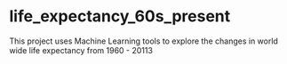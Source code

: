 # life_expectancy_60s_present
This project uses Machine Learning tools to explore the changes in world wide life expectancy from 1960 - 20113
